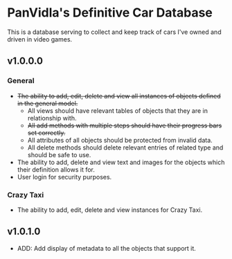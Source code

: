 # PanVidla's Definitive Car Database
This is a database serving to collect and keep track of cars I've owned and driven in video games.

## v1.0.0.0
### General
* ~~The ability to add, edit, delete and view all instances of objects defined in the general model.~~
  * All views should have relevant tables of objects that they are in relationship with.
  * ~~All add methods with multiple steps should have their progress bars set correctly.~~
  * All attributes of all objects should be protected from invalid data.
  * All delete methods should delete relevant entries of related type and should be safe to use.
* The ability to add, delete and view text and images for the objects which their definition allows it for.
* User login for security purposes.

### Crazy Taxi
* The ability to add, edit, delete and view instances for Crazy Taxi.

## v1.0.1.0
* ADD: Add display of metadata to all the objects that support it.
